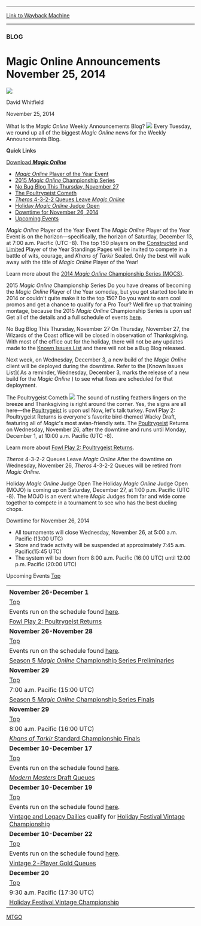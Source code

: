 
---
[Link to Wayback Machine](https://web.archive.org/web/20141128221458/http://magic.wizards.com/en/MTGO/articles/archive/magic-online-announcements-november-25-2014)

[_metadata_:generator]:- "Drupal 7 (http://drupal.org)"
[_metadata_:node]:- "314866"
[_metadata_:publish_date]:- "2014-11-25"
[_metadata_:source]:- "div-main"
[_metadata_:title]:- "Magic Online Announcements November 25, 2014"
[_metadata_:wayback_capture_timestamp]:- "2014-11-28 22:14:58"
[_metadata_:wayback_raw_url]:- "https://web.archive.org/web/20141128221458id_/http://magic.wizards.com/en/MTGO/articles/archive/magic-online-announcements-november-25-2014"
[_metadata_:wayback_url]:- "http://magic.wizards.com/en/MTGO/articles/archive/magic-online-announcements-november-25-2014"
---





### BLOG


Magic Online Announcements November 25, 2014
============================================



![](https://media.magic.wizards.com/styles/auth_small/public/images/person/authorpic_davidwhitfield.jpg)

David Whitfield




November 25, 2014
 










 



What Is the *Magic Online* Weekly Announcements Blog?
![](https://web.archive.org/web/20150913023540im_/http://www.wizards.com/mtg/images/digital/magiconline/announcement_image.jpg)
Every Tuesday, we round up all of the biggest *Magic Online* news for the Weekly Announcements Blog.  



**Quick Links**

[Download *****Magic Online*****](http://magic.wizards.com/en/content/download ) 

* [*Magic Online* Player of the Year Event](#item1)
* [2015 *Magic Online* Championship Series](#item2)
* [No Bug Blog This Thursday, November 27](#item3)
* [The Poultrygeist Cometh](#item4)
* [*Theros* 4-3-2-2 Queues Leave *Magic Online*](#item5)
* [Holiday *Magic Online* Judge Open](#item6)
* [Downtime for November 26, 2014](#downtime)
* [Upcoming Events](#events)



 



*Magic Online* Player of the Year Event
The *Magic Online* Player of the Year Event is on the horizon—specifically, the horizon of Saturday, December 13, at 7:00 a.m. Pacific (UTC -8). The top 150 players on the [Constructed](http://magic.wizards.com/en/content/player-year-constructed-standings) and [Limited](http://magic.wizards.com/en/content/player-year-limited-standings) Player of the Year Standings Pages will be invited to compete in a battle of wits, courage, and *Khans of Tarkir* Sealed. Only the best will walk away with the title of *Magic Online* Player of the Year!


Learn more about the [2014 *Magic Online* Championship Series (MOCS)](http://magic.wizards.com/en/MTGO/content/magic-online-championship-series).



 



2015 *Magic Online* Championship Series
Do you have dreams of becoming the *Magic Online* Player of the Year someday, but you got started too late in 2014 or couldn't quite make it to the top 150? Do you want to earn cool promos and get a chance to qualify for a Pro Tour? Well fire up that training montage, because the 2015 *Magic Online* Championship Series is upon us! Get all of the details and a full schedule of events [here](http://magic.wizards.com/en/content/2015-magic-online-championship-series).



 



No Bug Blog This Thursday, November 27
On Thursday, November 27, the Wizards of the Coast office will be closed in observation of Thanksgiving. With most of the office out for the holiday, there will not be any updates made to the [Known Issues List](http://magic.wizards.com/en/articles/archive/magic-online-known-issues-2014-11-06) and there will not be a Bug Blog released.


Next week, on Wednesday, December 3, a new build of the *Magic Online* client will be deployed during the downtime. Refer to the [Known Issues List]( As a reminder, Wednesday, December 3, marks the release of a new build for the <em>Magic Online</em> ) to see what fixes are scheduled for that deployment.



 



The Poultrygeist Cometh
![](http://www.wizards.com/mtg/images/digital/magiconline/card_poultrygeist.png)
The sound of rustling feathers lingers on the breeze and Thanksgiving is right around the corner. Yes, the signs are all here—the [Poultrygeist](http://gatherer.wizards.com/Pages/Card/Details.aspx?name=Poultrygeist) is upon us! Now, let's talk turkey. Fowl Play 2: Poultrygeist Returns is everyone's favorite bird-themed Wacky Draft, featuring all of *Magic*'s most avian-friendly sets. The [Poultrygeist](http://gatherer.wizards.com/Pages/Card/Details.aspx?name=Poultrygeist) Returns on Wednesday, November 26, after the downtime and runs until Monday, December 1, at 10:00 a.m. Pacific (UTC -8).


Learn more about [Fowl Play 2: Poultrygeist Returns](http://magic.wizards.com/en/MTGO/articles/archive/magic-online-holiday-festival-2014-11-12#poultrygeistreturns).



 



*Theros* 4-3-2-2 Queues Leave *Magic Online*
After the downtime on Wednesday, November 26, *Theros* 4-3-2-2 Queues will be retired from *Magic Online*.



 



Holiday *Magic Online* Judge Open
The Holiday *Magic Online* Judge Open (MOJO) is coming up on Saturday, December 27, at 1:00 p.m. Pacific (UTC -8). The MOJO is an event where *Magic* Judges from far and wide come together to compete in a tournament to see who has the best dueling chops.



 



Downtime for November 26, 2014

* All tournaments will close Wednesday, November 26, at 5:00 a.m. Pacific (13:00 UTC)
* Store and trade activity will be suspended at approximately 7:45 a.m. Pacific(15:45 UTC)
* The system will be down from 8:00 a.m. Pacific (16:00 UTC) until 12:00 p.m. Pacific (20:00 UTC)





Upcoming Events
[Top](#top)




|  |
| --- |
|  |
| **November 26-December 1**
[Top](#top) |
| Events run on the schedule found [here](http://magic.wizards.com/en/MTGO/articles/archive/magic-online-holiday-festival-2014-11-12#poultrygeistreturns).
[Fowl Play 2: Poultrygeist Returns](http://magic.wizards.com/en/MTGO/articles/archive/magic-online-holiday-festival-2014-11-12#poultrygeistreturns) |
| **November 26-November 28**
[Top](#top) |
| Events run on the schedule found [here](http://magic.wizards.com/en/MTGO/content/magic-online-championship-series#2014schedule).
[Season 5 *Magic Online* Championship Series Preliminaries](http://magic.wizards.com/en/MTGO/content/magic-online-championship-series#2014schedule) |
| **November 29**
[Top](#top) |
| 7:00 a.m. Pacific (15:00 UTC)
[Season 5 *Magic Online* Championship Series Finals](http://magic.wizards.com/en/MTGO/content/magic-online-championship-series#2014schedule) |
| **November 29**
[Top](#top) |
| 8:00 a.m. Pacific (16:00 UTC)
[*Khans of Tarkir* Standard Championship Finals](http://magic.wizards.com/en/articles/archive/khans-tarkir-championship-events-2014-09-29#ktklimited) |
| **December 10-December 17**
[Top](#top) |
| Events run on the schedule found [here](http://magic.wizards.com/en/MTGO/articles/archive/magic-online-holiday-festival-2014-11-12#mma).
[*Modern Masters* Draft Queues](http://magic.wizards.com/en/MTGO/articles/archive/magic-online-holiday-festival-2014-11-12#mma) |
| **December 10-December 19**
[Top](#top) |
| Events run on the schedule found [here](http://magic.wizards.com/en/articles/archive/events-schedule-2014-08-27#calendar).
[Vintage and Legacy Dailies](http://magic.wizards.com/en/articles/archive/events-schedule-2014-08-27#calendar) qualify for [Holiday Festival Vintage Championship](http://magic.wizards.com/en/MTGO/articles/archive/magic-online-holiday-festival-2014-11-12#holidayvintagechampionship) |
| **December 10-December 22**
[Top](#top) |
| Events run on the schedule found [here](http://magic.wizards.com/en/MTGO/articles/archive/magic-online-holiday-festival-2014-11-12#vintagegold).
[Vintage 2-Player Gold Queues](http://magic.wizards.com/en/MTGO/articles/archive/magic-online-holiday-festival-2014-11-12#vintagegold) |
| **December 20**
[Top](#top) |
| 9:30 a.m. Pacific (17:30 UTC)
[Holiday Festival Vintage Championship](http://magic.wizards.com/en/MTGO/articles/archive/magic-online-holiday-festival-2014-11-12#holidayvintagechampionship) |


[MTGO](/en/tags/mtgo)





 
 




  







